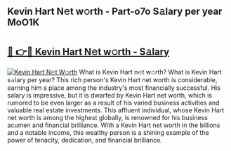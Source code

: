 ## Kevin Hart N𝚎t w𝚘rth - Part-o7o S𝚊lary per year MoO1K

# <h2><a href="http://gc0kqyf.nevu.top/?p=Kevin+Hart">🔗 👉🔴 Kevin Hart N𝚎t w𝚘rth - S𝚊lary</a></h2>

[![Kevin Hart N𝚎t W𝚘rth](https://i.imgur.com/Oavwk0R.jpeg)](http://gc0kqyf.nevu.top/?p=Kevin+Hart)
What is Kevin Hart n𝚎t w𝚘rth? What is Kevin Hart s𝚊lary per year?
This rich person's Kevin Hart net worth is considerable, earning him a place among the industry's most financially successful. His salary is impressive, but it is dwarfed by Kevin Hart net worth, which is rumored to be even larger as a result of his varied business activities and valuable real estate investments. This affluent individual, whose Kevin Hart net worth is among the highest globally, is renowned for his business acumen and financial brilliance. With a Kevin Hart net worth in the billions and a notable income, this wealthy person is a shining example of the power of tenacity, dedication, and financial brilliance.
